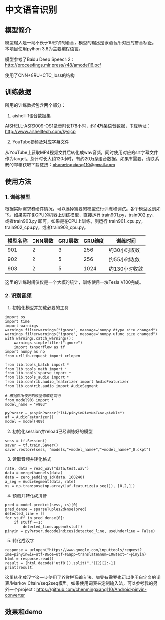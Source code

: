 # 中文语音识别

## 模型简介

模型输入是一段不长于10秒钟的语音，模型的输出是该语音所对应的拼音标签。本项目使用python 3.6为主要编程语言。

模型参考了Baidu Deep Speech 2：http://proceedings.mlr.press/v48/amodei16.pdf

使用了CNN+GRU+CTC_loss的结构

## 训练数据

所用的训练数据包含两个部分：

1. aishell-1语音数据集

AISHELL-ASR0009-OS1录音时长178小时，约14万条语音数据，下载地址：http://www.aishelltech.com/kysjcp

2. YouTube视频及对应字幕文件

从YouTube上获取MP4视频文件后转化成wav音频，同时使用对应的srt字幕文件作为target。总计时长大约120小时，有约20万条语音数据。如果有需要，请联系我的邮箱获取下载链接：chenmingxiang110@gmail.com

## 使用方法

### 1. 训练模型

根据实际需求和硬件情况，可以选择需要的模型进行训练和调试。各个模型区别如下。如果实在含GPU的机器上训练模型，直接运行 train901.py，train902.py，或者train903.py 即可。如果是在CPU上训练，则运行 train901_cpu.py，train902_cpu.py，或者train903_cpu.py。

|模型名称 |CNN层数 |GRU层数 |GRU维度 |训练时间 |
|--- |--- |--- |--- |--- |
|901|2|3|256 |约30小时收敛|
|902|2|5|256 |约55小时收敛|
|903|2|5|1024|约130小时收敛|

这里的训练时间仅仅是一个大概的统计，训练使用一块Tesla V100完成。

### 2. 识别音频

1. 初始化模型并加载必要的工具

```
import os
import time
import warnings
warnings.filterwarnings("ignore", message="numpy.dtype size changed")
warnings.filterwarnings("ignore", message="numpy.ufunc size changed")
with warnings.catch_warnings():
    warnings.simplefilter("ignore")
    import tensorflow as tf
import numpy as np
from urllib.request import urlopen

from lib.tools_batch import *
from lib.tools_math import *
from lib.tools_sparse import *
from lib.tools_audio import *
from lib.contrib.audio_featurizer import AudioFeaturizer
from lib.contrib.audio import AudioSegment

# 根据你所使用的模型修改这两行
from model903 import *
model_name = "v903"

pyParser = pinyinParser("lib/pinyinDictNoTone.pickle")
af = AudioFeaturizer()
model = model(409)
```

2. 初始化session并reload已经训练好的模型

```
sess = tf.Session()
saver = tf.train.Saver()
saver.restore(sess, "models/"+model_name+"/"+model_name+"_0.ckpt")
```

3. 读取音频并转化格式

```
rate, data = read_wav("data/test.wav")
data = mergeChannels(data)
data = zero_padding_1d(data, 160240)
a_seg = AudioSegment(data, rate)
xs = np.transpose(np.array([af.featurize(a_seg)]), [0,2,1])
```

4. 预测并转化成拼音

```
pred = model.predict(sess, xs)[0]
pred_dense = sparseTuples2dense(pred)
detected_line = []
for stuff in pred_dense[0]:
    if stuff!=-1:
        detected_line.append(stuff)
pinyin = pyParser.decodeIndices(detected_line, useUnderline = False)
```

5. 转化成汉字

```
response = urlopen("https://www.google.com/inputtools/request?ime=pinyin&ie=utf-8&oe=utf-8&app=translate&num=10&text="+pinyin)
html = response.read()
result = (html.decode('utf8')).split(",")[2][2:-1]
print(result)
```

这里转化成汉字这一步使用了谷歌拼音输入法。如果有需要也可以使用自定义的词表/Markov Chain/seq2seq模型。如果使用词表来定制输入法，可以参考我的另外一个project：https://github.com/chenmingxiang110/Android-pinyin-converter

## 效果和demo
